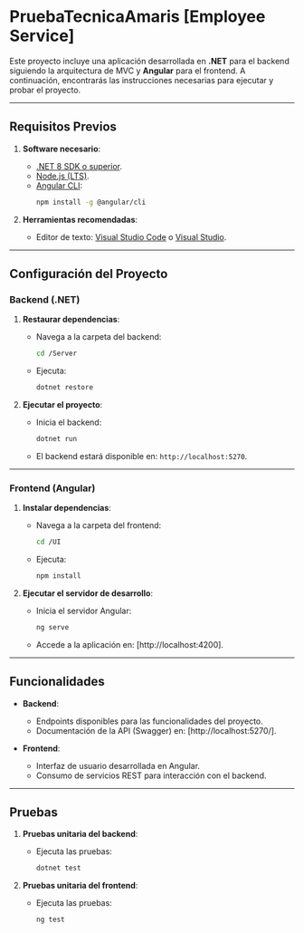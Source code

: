 # PruebaTecnicaAmaris [Employee Service]

Este proyecto incluye una aplicación desarrollada en **.NET** para el backend siguiendo la arquitectura de MVC y **Angular** para el frontend. A continuación, encontrarás las instrucciones necesarias para ejecutar y probar el proyecto.

---

## Requisitos Previos

1. **Software necesario**:
   - [.NET 8 SDK o superior](https://dotnet.microsoft.com/download).
   - [Node.js (LTS)](https://nodejs.org/).
   - [Angular CLI](https://angular.io/guide/setup-local):
     ```bash
     npm install -g @angular/cli
     ```
     
2. **Herramientas recomendadas**:
   - Editor de texto: [Visual Studio Code](https://code.visualstudio.com/) o [Visual Studio](https://visualstudio.microsoft.com/es/).

---

## Configuración del Proyecto

### Backend (.NET)

1. **Restaurar dependencias**:
   - Navega a la carpeta del backend:
     ```bash
     cd /Server
     ```
   - Ejecuta:
     ```bash
     dotnet restore
     ```

2. **Ejecutar el proyecto**:
   - Inicia el backend:
     ```bash
     dotnet run
     ```
   - El backend estará disponible en: `http://localhost:5270`.

---

### Frontend (Angular)

1. **Instalar dependencias**:
   - Navega a la carpeta del frontend:
     ```bash
     cd /UI
     ```
   - Ejecuta:
     ```bash
     npm install
     ```

2. **Ejecutar el servidor de desarrollo**:
   - Inicia el servidor Angular:
     ```bash
     ng serve
     ```
   - Accede a la aplicación en: [http://localhost:4200].

---

## Funcionalidades

- **Backend**:
  - Endpoints disponibles para las funcionalidades del proyecto.
  - Documentación de la API (Swagger) en: [http://localhost:5270/].

- **Frontend**:
  - Interfaz de usuario desarrollada en Angular.
  - Consumo de servicios REST para interacción con el backend.

---

## Pruebas

1. **Pruebas unitaria del backend**:
   - Ejecuta las pruebas:
     ```bash
     dotnet test
     ```

2. **Pruebas unitaria del frontend**:
   - Ejecuta las pruebas:
     ```bash
     ng test
     ```
